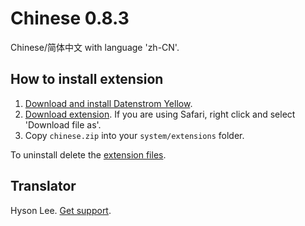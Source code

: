 Chinese 0.8.3
=============
Chinese/简体中文 with language 'zh-CN'.

## How to install extension

1. [Download and install Datenstrom Yellow](https://github.com/datenstrom/yellow/).
2. [Download extension](https://github.com/datenstrom/yellow-extensions/raw/master/zip/chinese.zip). If you are using Safari, right click and select 'Download file as'.
3. Copy `chinese.zip` into your `system/extensions` folder.

To uninstall delete the [extension files](extension.ini).

## Translator

Hyson Lee. [Get support](https://developers.datenstrom.se/help/support).
